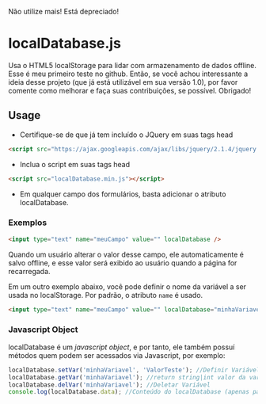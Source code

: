 Não utilize mais! Está depreciado!

# localDatabase.js
Usa o HTML5 localStorage para lidar com armazenamento de dados offline.
Esse é meu primeiro teste no github. Então, se você achou interessante a ideia desse projeto (que já está utilizável em sua versão 1.0), por favor comente como melhorar e faça suas contribuições, se possível. Obrigado!

## Usage
* Certifique-se de que já tem incluído o JQuery em suas tags head
```html
<script src="https://ajax.googleapis.com/ajax/libs/jquery/2.1.4/jquery.min.js"></script>
```

* Inclua o script em suas tags head
```html
<script src="localDatabase.min.js"></script>
```

* Em qualquer campo dos formulários, basta adicionar o atributo localDatabase.

### Exemplos
```html
<input type="text" name="meuCampo" value="" localDatabase />
```
Quando um usuário alterar o valor desse campo, ele automaticamente é salvo offline, e esse valor será exibido ao usuário quando a página for recarregada. 

Em um outro exemplo abaixo, você pode definir o nome da variável a ser usada no localStorage. Por padrão, o atributo ```name``` é usado.
```html
<input type="text" name="meuCampo" value="" localDatabase="minhaVariavel" />
```

### Javascript Object

localDatabase é um *javascript object*, e por tanto, ele também possuí métodos quem podem ser acessados via Javascript, por exemplo:

```javascript
localDatabase.setVar('minhaVariavel', 'ValorTeste'); //Definir Variável
localDatabase.getVar('minhaVariavel'); //return string|int valor da variável
localDatabase.delVar('minhaVariavel'); //Deletar Variável
console.log(localDatabase.data); //Conteúdo do localDatabase (apenas para visualizar)
```


